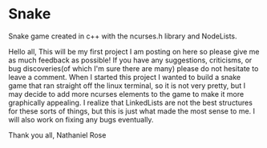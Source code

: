 # Snake
Snake game created in c++ with the ncurses.h library and NodeLists.

Hello all,
This will be my first project I am posting on here so please give me as much feedback as possible! If you have any suggestions, criticisms, or bug discoveries(of which I'm sure there are many) please do not hesitate to leave a comment.
When I started this project I wanted to build a snake game that ran straight off the linux terminal, so it is not very pretty, but I may decide to add more ncurses elements to the game to make it more graphically appealing.
I realize that LinkedLists are not the best structures for these sorts of things, but this is just what made the most sense to me.
I will also work on fixing any bugs eventually.

Thank you all,
Nathaniel Rose
